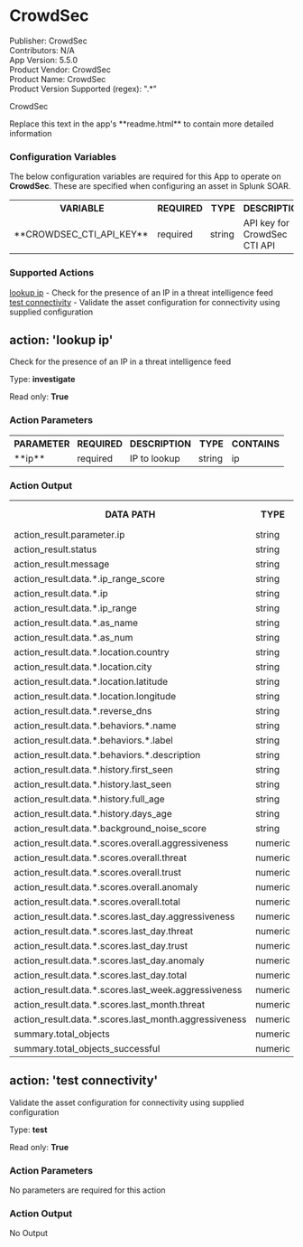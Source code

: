 <div id="doc">

# CrowdSec

Publisher: CrowdSec  
Contributors: N/A  
App Version: 5.5.0  
Product Vendor: CrowdSec  
Product Name: CrowdSec  
Product Version Supported (regex): ".*"  

CrowdSec

<html> <head></head> <body>Replace this text in the app's **readme.html** to contain more detailed information</body> </html> <style>tr.plain th { text-align: center; }</style>

### Configuration Variables

The below configuration variables are required for this App to operate on **CrowdSec**. These are specified when configuring an asset in Splunk SOAR.

<table>

<tbody>

<tr class="plain">

<th style="padding-right:5px;">VARIABLE</th>

<th style="padding-right:5px;">REQUIRED</th>

<th style="padding-right:5px;">TYPE</th>

<th>DESCRIPTION</th>

</tr>

<tr>

<td>**CROWDSEC_CTI_API_KEY**</td>

<td>required</td>

<td>string</td>

<td>API key for CrowdSec CTI API</td>

</tr>

</tbody>

</table>

### Supported Actions

[<span class="link">lookup ip</span>](#) - Check for the presence of an IP in a threat intelligence feed  
[<span class="link">test connectivity</span>](#) - Validate the asset configuration for connectivity using supplied configuration  

<a id="lookup-ip"></a>

## action: 'lookup ip'

Check for the presence of an IP in a threat intelligence feed

Type: **investigate**

Read only: **True**

### Action Parameters

<table>

<tbody>

<tr class="plain">

<th style="padding-right:5px;">PARAMETER</th>

<th style="padding-right:5px;">REQUIRED</th>

<th style="padding-right:5px;">DESCRIPTION</th>

<th style="padding-right:5px;">TYPE</th>

<th>CONTAINS</th>

</tr>

<tr>

<td>**ip**</td>

<td>required</td>

<td>IP to lookup</td>

<td>string</td>

<td><span class="highlight">ip</span></td>

</tr>

</tbody>

</table>

### Action Output

<table>

<tbody>

<tr class="plain">

<th>DATA PATH</th>

<th>TYPE</th>

<th>CONTAINS</th>

<th>EXAMPLE VALUES</th>

</tr>

<tr>

<td>action_result.parameter.ip</td>

<td>string</td>

<td><span class="highlight">ip</span></td>

<td></td>

</tr>

<tr>

<td>action_result.status</td>

<td>string</td>

<td></td>

<td></td>

</tr>

<tr>

<td>action_result.message</td>

<td>string</td>

<td></td>

<td></td>

</tr>

<tr>

<td>action_result.data.*.ip_range_score</td>

<td>string</td>

<td></td>

<td></td>

</tr>

<tr>

<td>action_result.data.*.ip</td>

<td>string</td>

<td></td>

<td></td>

</tr>

<tr>

<td>action_result.data.*.ip_range</td>

<td>string</td>

<td></td>

<td></td>

</tr>

<tr>

<td>action_result.data.*.as_name</td>

<td>string</td>

<td></td>

<td></td>

</tr>

<tr>

<td>action_result.data.*.as_num</td>

<td>string</td>

<td></td>

<td></td>

</tr>

<tr>

<td>action_result.data.*.location.country</td>

<td>string</td>

<td></td>

<td></td>

</tr>

<tr>

<td>action_result.data.*.location.city</td>

<td>string</td>

<td></td>

<td></td>

</tr>

<tr>

<td>action_result.data.*.location.latitude</td>

<td>string</td>

<td></td>

<td></td>

</tr>

<tr>

<td>action_result.data.*.location.longitude</td>

<td>string</td>

<td></td>

<td></td>

</tr>

<tr>

<td>action_result.data.*.reverse_dns</td>

<td>string</td>

<td></td>

<td></td>

</tr>

<tr>

<td>action_result.data.*.behaviors.*.name</td>

<td>string</td>

<td></td>

<td></td>

</tr>

<tr>

<td>action_result.data.*.behaviors.*.label</td>

<td>string</td>

<td></td>

<td></td>

</tr>

<tr>

<td>action_result.data.*.behaviors.*.description</td>

<td>string</td>

<td></td>

<td></td>

</tr>

<tr>

<td>action_result.data.*.history.first_seen</td>

<td>string</td>

<td></td>

<td></td>

</tr>

<tr>

<td>action_result.data.*.history.last_seen</td>

<td>string</td>

<td></td>

<td></td>

</tr>

<tr>

<td>action_result.data.*.history.full_age</td>

<td>string</td>

<td></td>

<td></td>

</tr>

<tr>

<td>action_result.data.*.history.days_age</td>

<td>string</td>

<td></td>

<td></td>

</tr>

<tr>

<td>action_result.data.*.background_noise_score</td>

<td>string</td>

<td></td>

<td></td>

</tr>

<tr>

<td>action_result.data.*.scores.overall.aggressiveness</td>

<td>numeric</td>

<td></td>

<td></td>

</tr>

<tr>

<td>action_result.data.*.scores.overall.threat</td>

<td>numeric</td>

<td></td>

<td></td>

</tr>

<tr>

<td>action_result.data.*.scores.overall.trust</td>

<td>numeric</td>

<td></td>

<td></td>

</tr>

<tr>

<td>action_result.data.*.scores.overall.anomaly</td>

<td>numeric</td>

<td></td>

<td></td>

</tr>

<tr>

<td>action_result.data.*.scores.overall.total</td>

<td>numeric</td>

<td></td>

<td></td>

</tr>

<tr>

<td>action_result.data.*.scores.last_day.aggressiveness</td>

<td>numeric</td>

<td></td>

<td></td>

</tr>

<tr>

<td>action_result.data.*.scores.last_day.threat</td>

<td>numeric</td>

<td></td>

<td></td>

</tr>

<tr>

<td>action_result.data.*.scores.last_day.trust</td>

<td>numeric</td>

<td></td>

<td></td>

</tr>

<tr>

<td>action_result.data.*.scores.last_day.anomaly</td>

<td>numeric</td>

<td></td>

<td></td>

</tr>

<tr>

<td>action_result.data.*.scores.last_day.total</td>

<td>numeric</td>

<td></td>

<td></td>

</tr>

<tr>

<td>action_result.data.*.scores.last_week.aggressiveness</td>

<td>numeric</td>

<td></td>

<td></td>

</tr>

<tr>

<td>action_result.data.*.scores.last_month.threat</td>

<td>numeric</td>

<td></td>

<td></td>

</tr>

<tr>

<td>action_result.data.*.scores.last_month.aggressiveness</td>

<td>numeric</td>

<td></td>

<td></td>

</tr>

<tr>

<td>summary.total_objects</td>

<td>numeric</td>

<td></td>

<td></td>

</tr>

<tr>

<td>summary.total_objects_successful</td>

<td>numeric</td>

<td></td>

<td></td>

</tr>

</tbody>

</table>

<a id="test-connectivity"></a>

## action: 'test connectivity'

Validate the asset configuration for connectivity using supplied configuration

Type: **test**

Read only: **True**

### Action Parameters

No parameters are required for this action

### Action Output

No Output

</div>
